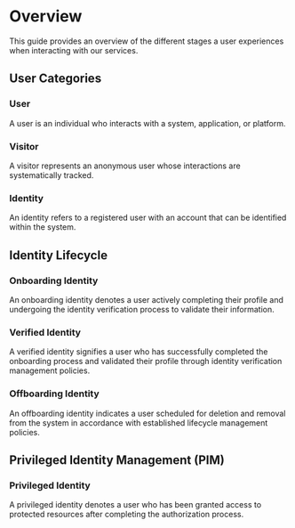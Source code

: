 # Overview
This guide provides an overview of the different stages a user experiences when interacting with our services.

## User Categories

### User
A user is an individual who interacts with a system, application, or platform.

### Visitor
A visitor represents an anonymous user whose interactions are systematically tracked.

### Identity 
An identity refers to a registered user with an account that can be identified within the system.

## Identity Lifecycle

### Onboarding Identity
An onboarding identity denotes a user actively completing their profile and undergoing the identity verification process to validate their information.

### Verified Identity
A verified identity signifies a user who has successfully completed the onboarding process and validated their profile through identity verification management policies.

### Offboarding Identity
An offboarding identity indicates a user scheduled for deletion and removal from the system in accordance with established lifecycle management policies.

## Privileged Identity Management (PIM)

### Privileged Identity
A privileged identity denotes a user who has been granted access to protected resources after completing the authorization process.